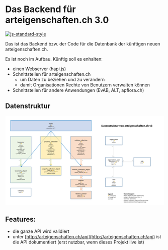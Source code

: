 # Das Backend für arteigenschaften.ch 3.0

[![js-standard-style](https://img.shields.io/badge/license-ISC-brightgreen.svg)](https://github.com/FNSKtZH/artendb/blob/master/License.md)

Das ist das Backend bzw. der Code für die Datenbank der künftigen neuen arteigenschaften.ch.

Es ist noch im Aufbau. Künftig soll es enhalten:

* einen Webserver (hapi.js)
* Schnittstellen für arteigenschaften.ch
  * um Daten zu beziehen und zu verändern
  * damit Organisationen Rechte von Benutzern verwalten können
* Schnittstellen für andere Anwendungen (EvAB, ALT, apflora.ch)

## Datenstruktur
![Datenstruktur](/etc/structure_relational.png?raw=true "Datenstruktur")

## Features:

* die ganze API wird validiert
* unter [http://arteigenschaften.ch/api](http://arteigenschaften.ch/api) ist die API dokumentiert (erst nutzbar, wenn dieses Projekt live ist)
